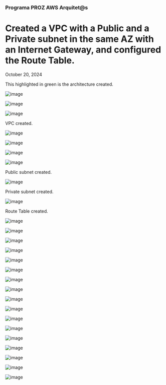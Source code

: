 <h3>Programa PROZ AWS Arquitet@s</h3>
<h1> Created a VPC with a Public and a Private subnet in the same AZ with an Internet Gateway, and configured the Route Table.</h1>
<p>October 20, 2024<br></p>

<p>This highlighted in green is the architecture created.</p>

![image](https://github.com/user-attachments/assets/5b0d78f3-a328-4811-a825-90341effb2ad)

<p></p>

![image](https://github.com/user-attachments/assets/5e2a3b51-5ef6-4fe1-9d9f-7afa11fa8809)

![image](https://github.com/user-attachments/assets/6cbc0ed7-1e98-4606-81e0-c5af756f9b6f)

<p>VPC created.</p>

![image](https://github.com/user-attachments/assets/37f3020d-1a71-42bd-9611-eb4b898b9ff7)

![image](https://github.com/user-attachments/assets/c91dcdc3-0a43-48f6-8e9c-28b765e082d3)


![image](https://github.com/user-attachments/assets/aba21de3-22c9-4969-b3b3-599b3a32a560)

![image](https://github.com/user-attachments/assets/eb45275c-a890-4769-b08b-d57e8b59e0d9)

<p>Public subnet created.</p>

![image](https://github.com/user-attachments/assets/a0bb1390-b9f2-4ca5-bf45-cd27f3d0b447)

<p>Private subnet created.</p>

![image](https://github.com/user-attachments/assets/e1b89e04-9274-402d-8987-08e01550429d)

<p>Route Table created.</p>

![image](https://github.com/user-attachments/assets/a0ab2594-e84b-4513-abaa-6af7a6320bc7)


![image](https://github.com/user-attachments/assets/96eb6530-7b49-4103-9141-1b3faed5327a)

![image](https://github.com/user-attachments/assets/f86439d7-6a13-411c-885a-cdc76cd49229)

![image](https://github.com/user-attachments/assets/8e478226-f5b5-45d3-afe6-6c688bb933af)

![image](https://github.com/user-attachments/assets/72b28d8b-0851-4e74-b175-3c007115a8c1)

![image](https://github.com/user-attachments/assets/f8ea8c64-b650-4907-9f31-1c686a0fe250)

![image](https://github.com/user-attachments/assets/bff78bac-f01b-49ee-b3da-08ea39aecf58)

![image](https://github.com/user-attachments/assets/e6d2f1b2-7cbd-409a-a3ba-f9627c6ebb9a)

![image](https://github.com/user-attachments/assets/43e59b6e-77e4-4972-8661-a0bb16e5388f)

![image](https://github.com/user-attachments/assets/41e156eb-e16f-45db-875a-355187ea9f5e)

![image](https://github.com/user-attachments/assets/f1a8ab13-fe77-4db6-9a31-62410564e82c)

![image](https://github.com/user-attachments/assets/17a3245e-a431-44a6-acc5-c802ad0d13c7)

![image](https://github.com/user-attachments/assets/f5bc5e25-f719-4d73-a834-cbd08cf6dba4)

![image](https://github.com/user-attachments/assets/5c14f18b-3798-4ca4-9f52-5d71464bbf38)

![image](https://github.com/user-attachments/assets/0881a39d-e238-4ae2-b80c-9dc1b9d98332)

![image](https://github.com/user-attachments/assets/5932733b-e0e2-4299-b2a4-e77cf94aa90a)

![image](https://github.com/user-attachments/assets/a4572c47-5d43-49a0-b802-b96fd132de45)




















